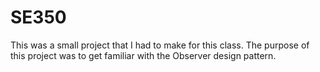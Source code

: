 # SE350
This was a small project that I had to make for this class. The purpose of this project was to get familiar with the Observer design pattern. 
